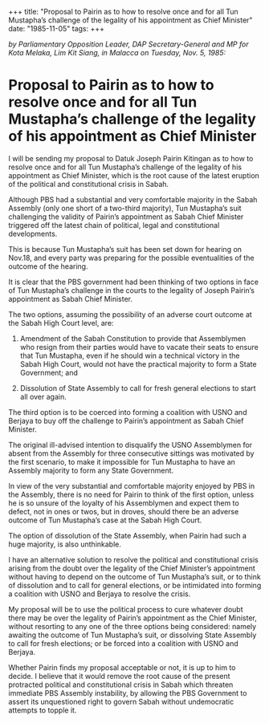 +++ 
title: "Proposal to Pairin as to how to resolve once and for all Tun Mustapha’s challenge of the legality of his appointment as Chief Minister"
date: "1985-11-05"
tags:
+++

_by Parliamentary Opposition Leader, DAP Secretary-General and MP for Kota Melaka, Lim Kit Siang, in Malacca on Tuesday, Nov. 5, 1985:_

# Proposal to Pairin as to how to resolve once and for all Tun Mustapha’s challenge of the legality of his appointment as Chief Minister

I will be sending my proposal to Datuk Joseph Pairin Kitingan as to how to resolve once and for all Tun Mustapha’s challenge of the legality of his appointment as Chief Minister, which is the root cause of the latest eruption of the political and constitutional crisis in Sabah.</u>

Although PBS had a substantial and very comfortable majority in the Sabah Assembly (only one short of a two-third majority), Tun Mustapha’s suit challenging the validity of Pairin’s appointment as Sabah Chief Minister triggered off the latest chain of political, legal and constitutional developments.

This is because Tun Mustapha’s suit has been set down for hearing on Nov.18, and every party was preparing for the possible eventualities of the outcome of the hearing.

It is clear that the PBS government had been thinking of two options in face of Tun Mustapha’s challenge in the courts to the legality of Joseph Pairin’s appointment as Sabah Chief Minister.

The two options, assuming the possibility of an adverse court outcome at the Sabah High Court level, are:

1. Amendment of the Sabah Constitution to provide that Assemblymen who resign from their parties would have to vacate their seats to ensure that Tun Mustapha, even if he should win a technical victory in the Sabah High Court, would not have the practical majority to form a State Government; and

2. Dissolution of State Assembly to call for fresh general elections to start all over again.

The third option is to be coerced into forming a coalition with USNO and Berjaya to buy off the challenge to Pairin’s appointment as Sabah Chief Minister.

The original ill-advised intention to disqualify the USNO Assemblymen for absent from the Assembly for three consecutive sittings was motivated by the first scenario, to make it impossible for Tun Mustapha to have an Assembly majority to form any State Government.

In view of the very substantial and comfortable majority enjoyed by PBS in the Assembly, there is no need for Pairin to think of the first option, unless he is so unsure of the loyalty of his Assemblymen and expect them to defect, not in ones or twos, but in droves, should there be an adverse outcome of Tun Mustapha’s case at the Sabah High Court.

The option of dissolution of the State Assembly, when Pairin had such a huge majority, is also unthinkable.

I have an alternative solution to resolve the political and constitutional crisis arising from the doubt over the legality of the Chief Minister’s appointment without having to depend on the outcome of Tun Mustapha’s suit, or to think of dissolution and to call for general elections, or be intimidated into forming a coalition with USNO and Berjaya to resolve the crisis.

My proposal will be to use the political process to cure whatever doubt there may be over the legality of Pairin’s appointment as the Chief Minister, without resorting to any one of the three options being considered: namely awaiting the outcome of Tun Mustapha’s suit, or dissolving State Assembly to call for fresh elections; or be forced into a coalition with USNO and Berjaya.

Whether Pairin finds my proposal acceptable or not, it is up to him to decide. I believe that it would remove the root cause of the present protracted political and constitutional crisis in Sabah which threaten immediate PBS Assembly instability, by allowing the PBS Government to assert its unquestioned right to govern Sabah without undemocratic attempts to topple it.
 
